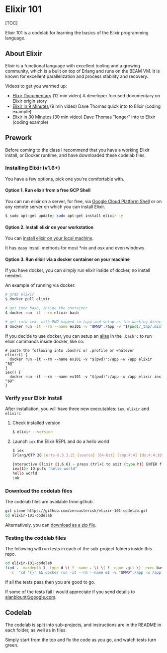 # Elixir 101

[TOC]

Elixir 101 is a codelab for learning the basics of the Elixir programming
language.

## About Elixir

Elixir is a functional language with excellent tooling and a growing community, which is a built on top of Erlang and runs on the BEAM VM.  It is known for excellent parallelization and process stability and recovery.

Videos to get you warmed up:
* [Elixir Documentary](http://doc.honeypot.io/elixir-documentary-2018/)
  (12 min video)
  A developer focused documentary on Elixir origin story
* [Elixir in 9 Minutes](https://www.youtube.com/watch?v=hht9s6nAAx8)
  (9 min video)
  Dave Thomas quick into to Elixir (coding example)
* [Elixir in 30 Minutes](https://www.youtube.com/watch?v=a-off4Vznjs)
  (30 min video)
  Dave Thomas "longer" into to Elixir (coding example)

## Prework

Before coming to the class I recommend that you have a working Elixir install,
or Docker runtime, and have downloaded these codelab files.

### Installing Elixir (v1.6+)

You have a few options, pick one you're comfortable with.

#### Option 1. Run elixir from a free GCP Shell

You can run elixir on a server, for free, via
[Google Cloud Platform Shell](https://cloud.google.com/shell/docs/)
or on any remote server on which you can install Elixir.

```sh
$ sudo apt-get update; sudo apt-get install elixir -y
```

#### Option 2. Install elixir on your workstation

You can [install elixir on your local machine](https://elixir-lang.org/install.html).

It has easy install methods for most *nix and osx and even windows.


#### Option 3. Run elixir via a docker container on your machine

If you have docker, you can simply run elixir inside of docker, no install needed.

An example of running via docker:

```sh
# grab elixir
$ docker pull elixir

# get into bash, inside the container
$ docker run -it --rm elixir bash

# get into iex, with PWD mapped to /app and setup as the working directory
$ docker run -it --rm --name ex101 -v "$PWD":/app -v "$(pwd)/_tmp/.mix":/root/.mix -w /app elixir iex
```

If you decide to use docker, you can setup an
[alias](https://davidwalsh.name/alias-bash)
in the `.bashrc` to run elixir commands inside docker, like so:

```
# paste the following into .bashrc or .profile or whatever
elixir() {
  docker run -it --rm --name ex101 -v "$(pwd)":/app -w /app elixir "$@"
}
iex() {
  docker run -it --rm --name ex101 -v "$(pwd)":/app -w /app elixir iex "$@"
}
```

### Verify your Elixir Install

After installation, you will have three new executables: `iex`, `elixir` and `elixirc`

1.  Check installed version
    ```sh
    $ elixir --version
    ```
2.  Launch `iex` the Elixir REPL and do a hello world

    ```sh
    $ iex
    Erlang/OTP 20 [erts-9.3.3.2] [source] [64-bit] [smp:4:4] [ds:4:4:10] [async-threads:10] [hipe] [kernel-poll:false]

    Interactive Elixir (1.6.6) - press Ctrl+C to exit (type h() ENTER for help)
    iex(1)> IO.puts "hello world"
    hello world
    :ok
    ```



### Download the codelab files

The codelab files are available from github.

```sh
git clone https://github.com/zeroasterisk/elixir-101-codelab.git
cd elixir-101-codelab
```

Alternatively, you can
[download as a zip file](https://github.com/zeroasterisk/elixir-101-codelab/archive/master.zip).

### Testing the codelab files

The following will run tests in each of the sub-project folders inside this repo.

```sh
cd elixir-101-codelab
find . -maxdepth 1 -type d \( ! -name . \) \( ! -name .git \) -exec bash \
  -c  "cd '{}' && docker run -it --rm --name e1 -v "$PWD":/app -w /app mix test" \;
```

If all the tests pass then you are good to go.

If some of the tests fail I would appreciate if you send details to alanblount@google.com.

## Codelab

The codelab is split into sub-projects, and instructions are in the README in each folder, as well as in files.

Simply start from the top and fix the code as you go, and watch tests turn green.

